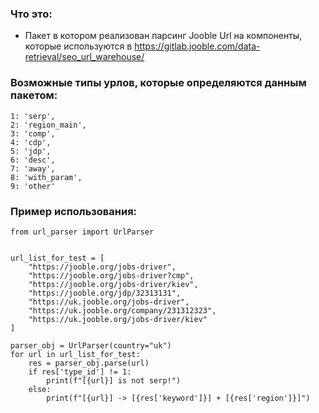 ### Что это:
- Пакет в котором реализован парсинг Jooble Url на компоненты, которые используются 
  в https://gitlab.jooble.com/data-retrieval/seo_url_warehouse/

### Возможные типы урлов, которые определяются данным пакетом:
```
1: 'serp',
2: 'region_main',
3: 'comp',
4: 'cdp',
5: 'jdp',
6: 'desc',
7: 'away',
8: 'with_param',
9: 'other'
```

### Пример использования:
```
from url_parser import UrlParser


url_list_for_test = [
    "https://jooble.org/jobs-driver",
    "https://jooble.org/jobs-driver?cmp",
    "https://jooble.org/jobs-driver/kiev",
    "https://jooble.org/jdp/32313131",
    "https://uk.jooble.org/jobs-driver",
    "https://uk.jooble.org/company/231312323",
    "https://uk.jooble.org/jobs-driver/kiev"
]

parser_obj = UrlParser(country="uk")
for url in url_list_for_test:
    res = parser_obj.parse(url)
    if res['type_id'] != 1:
        print(f"[{url}] is not serp!")
    else:
        print(f"[{url}] -> [{res['keyword']}] + [{res['region']}]")
```